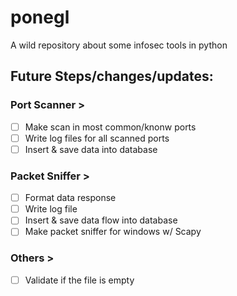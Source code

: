 # ponegl
A wild repository about some infosec tools in python

## Future Steps/changes/updates:
### Port Scanner >
- [ ] Make scan in most common/knonw ports
- [ ] Write log files for all scanned ports
- [ ] Insert & save data into database

### Packet Sniffer >
- [ ] Format data response
- [ ] Write log file
- [ ] Insert & save data flow into database
- [ ] Make packet sniffer for windows w/ Scapy

### Others >
- [ ] Validate if the file is empty